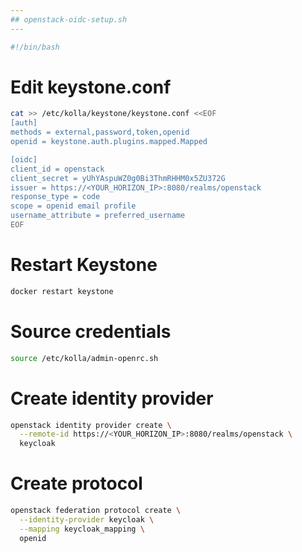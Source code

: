 ```yaml
---
## openstack-oidc-setup.sh
---
```


```bash
#!/bin/bash
```

# Edit keystone.conf
```bash
cat >> /etc/kolla/keystone/keystone.conf <<EOF
[auth]
methods = external,password,token,openid
openid = keystone.auth.plugins.mapped.Mapped

[oidc]
client_id = openstack
client_secret = yUhYAspuWZ0g0Bi3ThmRHHM0x5ZU372G
issuer = https://<YOUR_HORIZON_IP>:8080/realms/openstack
response_type = code
scope = openid email profile
username_attribute = preferred_username
EOF
```

# Restart Keystone
```bash
docker restart keystone
```
# Source credentials
```bash
source /etc/kolla/admin-openrc.sh
```
# Create identity provider
```bash
openstack identity provider create \
  --remote-id https://<YOUR_HORIZON_IP>:8080/realms/openstack \
  keycloak
```

# Create protocol
```bash
openstack federation protocol create \
  --identity-provider keycloak \
  --mapping keycloak_mapping \
  openid
```
